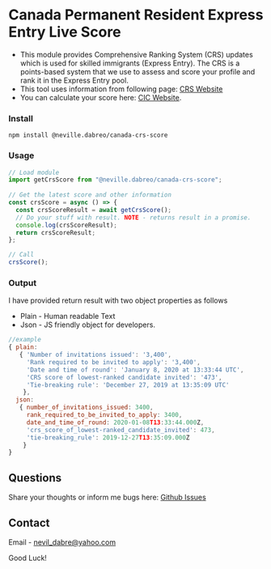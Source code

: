 # Canada Permanent Resident Express Entry Live Score
- This module provides Comprehensive Ranking System (CRS) updates which is used for skilled immigrants (Express Entry). The CRS is a points-based system that we use to assess and score your profile and rank it in the Express Entry pool.
- This tool uses information from following page: [CRS Website](https://www.canada.ca/en/immigration-refugees-citizenship/services/immigrate-canada/express-entry/submit-profile/rounds-invitations.html)
- You can calculate your score here: [CIC Website](https://www.cic.gc.ca/english/immigrate/skilled/crs-tool.asp).

### Install
```shell
npm install @neville.dabreo/canada-crs-score
```

### Usage
```js
// Load module
import getCrsScore from "@neville.dabreo/canada-crs-score";
 
// Get the latest score and other information
const crsScore = async () => {
  const crsScoreResult = await getCrsScore();
  // Do your stuff with result. NOTE - returns result in a promise.
  console.log(crsScoreResult);
  return crsScoreResult;
};

// Call 
crsScore();
```


### Output
I have provided return result with two object properties as follows
  - Plain - Human readable Text
  - Json - JS friendly object for developers.

```js
//example
{ plain:
   { 'Number of invitations issued': '3,400',
     'Rank required to be invited to apply': '3,400',
     'Date and time of round': 'January 8, 2020 at 13:33:44 UTC',
     'CRS score of lowest-ranked candidate invited': '473',
     'Tie-breaking rule': 'December 27, 2019 at 13:35:09 UTC'
    },
  json:
   { number_of_invitations_issued: 3400,
     rank_required_to_be_invited_to_apply: 3400,
     date_and_time_of_round: 2020-01-08T13:33:44.000Z,
     'crs_score_of_lowest-ranked_candidate_invited': 473,
     'tie-breaking_rule': 2019-12-27T13:35:09.000Z 
    } 
}
```

## Questions
Share your thoughts or inform me bugs here: [Github Issues](https://github.com/NevilDabre/crsscore/issues)

## Contact
Email - [nevil_dabre@yahoo.com](nevil_dabre@yahoo.com)


Good Luck!

